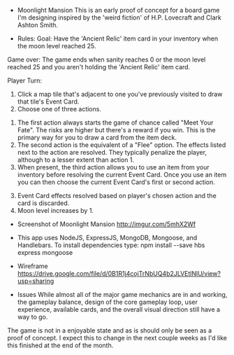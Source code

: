- Moonlight Mansion
This is an early proof of concept for a board game I'm designing inspired by the 'weird fiction' of H.P. Lovecraft and Clark Ashton Smith.

- Rules:
Goal: Have the 'Ancient Relic' item card in your inventory when the moon level reached 25.

Game over: The game ends when sanity reaches 0 or the moon level reached 25 and you aren't holding the 'Ancient Relic' item card.

Player Turn:
1. Click a map tile that's adjacent to one you've previously visited to draw that tile's Event Card.
2. Choose one of three actions.
  1) The first action always starts the game of chance called "Meet Your Fate". The risks are higher but there's a reward if you win. This is the primary way for you to draw a card from the item deck.
  2) The second action is the equivalent of a "Flee" option. The effects listed next to the action are resolved. They typically penalize the player, although to a lesser extent than action 1.
  3) When present, the third action allows you to use an item from your inventory before resolving the current Event Card. Once you use an item you can then choose the current Event Card's first or second action.
3. Event Card effects resolved based on player's chosen action and the card is discarded.
4. Moon level increases by 1.

- Screenshot of Moonlight Mansion
http://imgur.com/5mhX2Wf

- This app uses NodeJS, ExpressJS, MongoDB, Mongoose, and Handlebars. To install dependencies type:
npm install --save hbs express mongoose

- Wireframe
https://drive.google.com/file/d/0B1R1j4cojTrNbUQ4b2JLVEtlNlU/view?usp=sharing

- Issues
While almost all of the major game mechanics are in and working, the gameplay balance, design of the core gameplay loop, user experience, available cards, and the overall visual direction still have a way to go.

The game is not in a enjoyable state and as is should only be seen as a proof of concept. I expect this to change in the next couple weeks as I'd like this finished at the end of the month.
